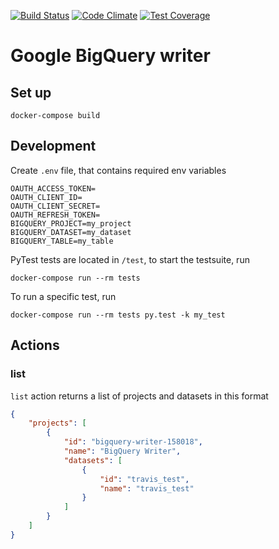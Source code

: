 [![Build Status](https://travis-ci.org/keboola/google-bigquery-writer.svg?branch=master)](https://travis-ci.org/keboola/google-bigquery-writer) 
[![Code Climate](https://codeclimate.com/github/keboola/google-bigquery-writer/badges/gpa.svg)](https://codeclimate.com/github/keboola/google-bigquery-writer)
[![Test Coverage](https://codeclimate.com/github/keboola/google-bigquery-writer/badges/coverage.svg)](https://codeclimate.com/github/keboola/google-bigquery-writer/coverage)

# Google BigQuery writer

## Set up

```
docker-compose build
```

## Development

Create `.env` file, that contains required env variables
```
OAUTH_ACCESS_TOKEN=
OAUTH_CLIENT_ID=
OAUTH_CLIENT_SECRET=
OAUTH_REFRESH_TOKEN=
BIGQUERY_PROJECT=my_project
BIGQUERY_DATASET=my_dataset
BIGQUERY_TABLE=my_table
```

PyTest tests are located in `/test`, to start the testsuite, run 

```
docker-compose run --rm tests 
```

To run a specific test, run

```
docker-compose run --rm tests py.test -k my_test
```

## Actions

### list

`list` action returns a list of projects and datasets in this format

```json
{
    "projects": [
        {
            "id": "bigquery-writer-158018",
            "name": "BigQuery Writer",
            "datasets": [
                {
                    "id": "travis_test",
                    "name": "travis_test"
                }
            ]
        }
    ]
}
```